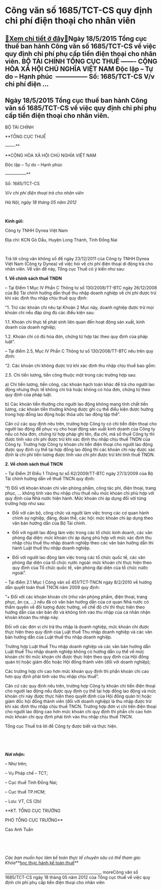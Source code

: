 Công văn số 1685/TCT-CS quy định chi phí điện thoại cho nhân viên
======================================================================

[:gift:Xem chi tiết ở đây:gift:](https://hddtvn.com/cong-van-so-1685-tct-cs-quy-di%cc%a3nh-chi-phi-die%cc%a3n-thoa%cc%a3i-cho-nhan-vien/)Ngày 18/5/2015 Tổng cục thuế ban hành Công văn số 1685/TCT-CS về việc quy định chi phí phụ cấp tiền điện thoại cho nhân viên. BỘ TÀI CHÍNH TỔNG CỤC THUẾ ——- CỘNG HÒA XÃ HỘI CHỦ NGHĨA VIỆT NAM Độc lập – Tự do – Hạnh phúc  ————— Số: 1685/TCT-CS V/v chi phí điện …
------------------------------------------------------------------------------------------------------------------------------------------------------------------------------------------------------------------------------------------------------------------------------------



**Ngày 18/5/2015 Tổng cục thuế ban hành Công văn số 1685/TCT-CS về việc quy định chi phí phụ cấp tiền điện thoại cho nhân viên.**
--------------------------------------------------------------------------------------------------------------------------------------------------






BỘ TÀI CHÍNH  

**TỔNG CỤC THUẾ  

 ——-**

**CỘNG HÒA XÃ HỘI CHỦ NGHĨA VIỆT NAM  

 Độc lập – Tự do – Hạnh phúc   

 —————**



Số: 1685/TCT-CS  

*V/v chi phí điện thoại trả cho nhân viên*

*Hà Nội, ngày 18 tháng 05 năm 2012*



 






**Kính gửi:**

Công ty TNHH Dynea Việt Nam  

 Địa chỉ: KCN Gò Dầu, Huyện Long Thành, Tỉnh Đồng Nai



   

Trả lời công văn không số đề ngày 23/12/2011 của Công ty TNHH Dynea Việt Nam (Công ty Dynea) về việc hỏi về chi phí điện thoại di động trả cho nhân viên. Về vấn đề này, Tổng cục Thuế có ý kiến như sau:


**1. Về chính sách thuế TNDN**


– Tại Điểm 1 Mục IV Phần C Thông tư số 130/2008/TT-BTC ngày 26/12/2008 của Bộ Tài chính hướng dẫn thuế thu nhập doanh nghiệp về chi phí được trừ khi xác định thu nhập chịu thuế quy định:  

“1. Trừ các khoản chi nêu tại Khoản 2 Mục này, doanh nghiệp được trừ mọi khoản chi nếu đáp ứng đủ các điều kiện sau:  

1.1. Khoản chi thực tế phát sinh liên quan đến hoạt động sản xuất, kinh doanh của doanh nghiệp;  

1.2. Khoản chi có đủ hóa đơn, chứng từ hợp tác theo quy định của pháp luật”.  

– Tại điểm 2.5, Mục IV Phần C Thông tư số 130/2008/TT-BTC nêu trên quy định:  

“2. Các khoản chi không được trừ khi xác định thu nhập chịu thuế bao gồm:  

2.5. Chi tiền lương, tiền công thuộc một trong các trường hợp sau:  

a) Chi tiền lương, tiền công, các khoản hạch toán khác để trả cho người lao động nhưng thực tế không chi trả hoặc không có hóa đơn, chứng từ theo quy định của pháp luật.  

b) Các khoản tiền thưởng cho người lao động không mang tính chất tiền lương, các khoản tiền thưởng không được ghi cụ thể điều kiện được hưởng trong hợp đồng lao động hoặc thỏa ước lao động tập thể”.


Căn cứ các quy định nêu trên, trường hợp Công ty có chi tiền điện thoại cho người lao động để phục vụ cho hoạt động sản xuất kinh doanh của Công ty nếu có hóa đơn, chứng từ hợp pháp ghi tên, địa chỉ, mã số thuế Công ty thì được tính vào chi phí được trừ khi xác định thu nhập chịu thuế TNDN của Công ty. Trường hợp Công ty khoán chi tiền điện thoại cho người lao động được quy định cụ thể tại hợp đồng lao động thì các khoản chi này được xác định là chi phí tiền lương được tính vào chi phí được trừ khi tính thuế TNDN.


**2. Về chính sách thuế TNCN**


– Tại Điểm 2f Điều 1 Thông tư số 62/2009/TT-BTC ngày 27/3/2009 của Bộ Tài chính hướng dẫn về thuế TNCN quy định:  

“f) Đối với khoản khoán chi văn phòng phẩm, công tác phí, điện thoại, trang phục, … không tính vào thu nhập chịu thuế nếu mức khoán chi phù hợp với quy định của Nhà nước hiện hành. Mức khoán chi áp dụng đối với từng trường hợp như sau:  

+ Đối với cán bộ, công chức và người làm việc trong các cơ quan hành chính sự nghiệp, đảng, đoàn thể, các hội: mức khoán chi áp dụng theo văn bản hướng dẫn của Bộ Tài chính.  

+ Đối với người lao động làm việc trong các tổ chức kinh doanh, các văn phòng đại diện: mức khoán chi áp dụng phù hợp với mức xác định thu nhập chịu thuế thu nhập doanh nghiệp theo các văn bản hướng dẫn thi hành Luật thuế thu nhập doanh nghiệp.  

+ Đối với người lao động làm việc trong các tổ chức quốc tế, các văn phòng đại diện của tổ chức nước ngoài: mức khoán chi thực hiện theo quy định của Tổ chức quốc tế, văn phòng đại diện của tổ chức nước ngoài”.  

– Tại điểm 2.1 Mục I Công văn số 451/TCT-TNCN ngày 8/2/2010 về hướng dẫn quyết toán thuế TNCN năm 2009 quy định:  

“+ Đối với các khoản khoán chi (như văn phòng phẩm, điện thoại, trang phục, ăn ca, …) nếu đã có văn bản hướng dẫn của cơ quan Nhà nước có thẩm quyền về đối tượng được hưởng, về chế độ chi thì thực hiện theo hướng dẫn của văn bản đó và không tính vào thu nhập của cá nhân nhận khoản khoán thu nhập này.


Đối với các đơn vị chi trả thu nhập là doanh nghiệp, mức khoán chi được thực hiện theo quy định của Luật thuế Thu nhập doanh nghiệp và các văn bản hướng dẫn của Luật thuế thu nhập doanh nghiệp.


Trường hợp Luật thuế Thu nhập doanh nghiệp và các văn bản hướng dẫn Luật thuế Thu nhập doanh nghiệp không có hướng dẫn cụ thể về mức khoán chi thì mức khoán chi được thực hiện theo quy định của Hội đồng quản trị hoặc giám đốc hoặc Hội đồng thành viên (đối với doanh nghiệp);


Các trường hợp chi cao hơn mức khoán quy định thì phần khoán chi cao hơn quy định phải tính vào thu nhập chịu thuế”.


Căn cứ các quy định nêu trên, trường hợp Công ty khoán chi tiền điện thoại cho người lao động nếu được quy định cụ thể tại hợp đồng lao động và mức khoán chi này được thực hiện theo quyết định của Hội đồng quản trị hoặc giám đốc hội đồng thành viên (đối với doanh nghiệp) là thu nhập được trừ khi xác định thu nhập chịu thuế TNCN. Trường hợp đơn vị chi tiền điện thoại cho người lao động cao hơn mức khoán chi quy định thì phần chi cao hơn mức khoán chi quy định phải tính vào thu nhập chịu thuế TNCN.


Tổng cục Thuế trả lời để Công ty được biết và thực hiện.  

 






   

***Nơi nhận:***  

 – Như trên;  

 – Vụ Pháp chế – TCT;  

 – Cục thuế Tỉnh Đồng Nai;  

 – Cục thuế TP.HCM;  

 – Lưu: VT, CS (2b)

**KT. TỔNG CỤC TRƯỞNG  

 PHÓ TỔNG CỤC TRƯỞNG**

 Cao Anh Tuấn





 


  




  

  

*Các bạn muốn học làm kế toán thực tế chuyên sâu có thể tham gia: Khóa***[học thực hành kế toán thuế](# "học thực hành kế toán thuế")**

\_\_\_\_\_\_\_\_\_\_\_\_\_\_\_\_\_\_\_\_\_\_\_\_\_\_\_\_\_\_\_\_\_\_\_\_\_\_\_\_\_\_\_\_\_\_\_\_\_\_
moreCông văn số 1685/TCT-CS ngày 18 tháng 05 năm 2012 của Tổng cục thuế về việc quy định chi phí phụ cấp tiền điện thoại cho nhân viên


